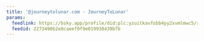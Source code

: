 ```yaml
---
title: '@journeytolunar.com - JourneyToLunar'
params:
  feedlink: https://bsky.app/profile/did:plc:yzuitkavfobb4py2xvmlmwc5/rss
  feedid: 2273490b2e8caeef0f9e019938439b7b
---
```

